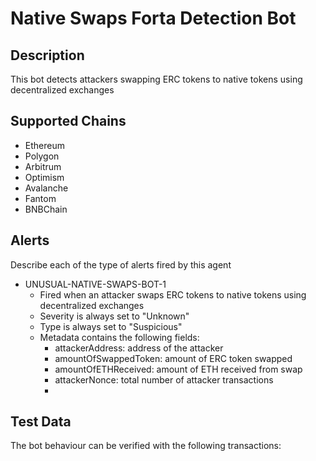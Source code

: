 # Native Swaps Forta Detection Bot

## Description

This bot detects attackers swapping ERC tokens to native tokens using decentralized exchanges


## Supported Chains

- Ethereum
- Polygon
- Arbitrum
- Optimism
- Avalanche
- Fantom
- BNBChain


## Alerts

Describe each of the type of alerts fired by this agent

- UNUSUAL-NATIVE-SWAPS-BOT-1
  - Fired when an attacker swaps ERC tokens to native tokens using decentralized exchanges
  - Severity is always set to "Unknown" 
  - Type is always set to "Suspicious"
  - Metadata contains the following fields: 
    - attackerAddress: address of the attacker
    - amountOfSwappedToken: amount of ERC token swapped
    - amountOfETHReceived: amount of ETH received from swap
    - attackerNonce: total number of attacker transactions
    - 

## Test Data

The bot behaviour can be verified with the following transactions:
